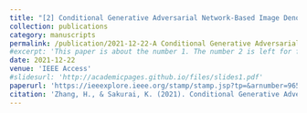 ```yaml
---
title: "[2] Conditional Generative Adversarial Network-Based Image Denoising for Defending Against Adversarial Attack"
collection: publications
category: manuscripts
permalink: /publication/2021-12-22-A Conditional Generative Adversarial
#excerpt: 'This paper is about the number 1. The number 2 is left for future work.'
date: 2021-12-22
venue: 'IEEE Access'
#slidesurl: 'http://academicpages.github.io/files/slides1.pdf'
paperurl: 'https://ieeexplore.ieee.org/stamp/stamp.jsp?tp=&arnumber=9658503'
citation: 'Zhang, H., & Sakurai, K. (2021). Conditional Generative Adversarial Network-Based Image Denoising for Defending Against Adversarial Attack. IEEE Access, 9, 169031-169043.'
---
```


